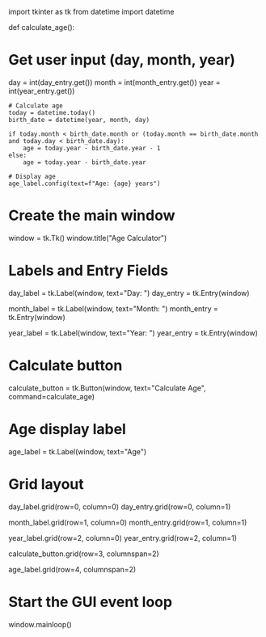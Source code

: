 import tkinter as tk
from datetime import datetime

def calculate_age():
# Get user input (day, month, year)
day = int(day_entry.get())
month = int(month_entry.get())
year = int(year_entry.get())

    # Calculate age
    today = datetime.today()
    birth_date = datetime(year, month, day)
    
    if today.month < birth_date.month or (today.month == birth_date.month and today.day < birth_date.day):
        age = today.year - birth_date.year - 1
    else:
        age = today.year - birth_date.year
    
    # Display age
    age_label.config(text=f"Age: {age} years")

# Create the main window
window = tk.Tk()
window.title("Age Calculator")

# Labels and Entry Fields
day_label = tk.Label(window, text="Day: ")
day_entry = tk.Entry(window)

month_label = tk.Label(window, text="Month: ")
month_entry = tk.Entry(window)

year_label = tk.Label(window, text="Year: ")
year_entry = tk.Entry(window)

# Calculate button
calculate_button = tk.Button(window, text="Calculate Age", command=calculate_age)

# Age display label
age_label = tk.Label(window, text="Age")

# Grid layout
day_label.grid(row=0, column=0)
day_entry.grid(row=0, column=1)

month_label.grid(row=1, column=0)
month_entry.grid(row=1, column=1)

year_label.grid(row=2, column=0)
year_entry.grid(row=2, column=1)

calculate_button.grid(row=3, columnspan=2)

age_label.grid(row=4, columnspan=2)

# Start the GUI event loop
window.mainloop()
